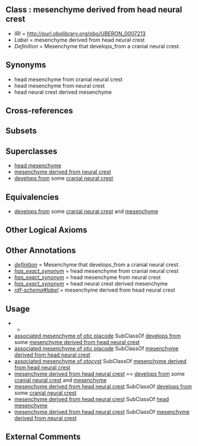 
## Class : mesenchyme derived from head neural crest

 * *IRI* = http://purl.obolibrary.org/obo/UBERON_0007213
 * *Label* = mesenchyme derived from head neural crest
 * *Definition* = Mesenchyme that develops_from a cranial neural crest.

## Synonyms

 * head mesenchyme from cranial neural crest
 * head mesenchyme from neural crest
 * head neural crest derived mesenchyme

## Cross-references


## Subsets


## Superclasses

 * [head mesenchyme](../../UBERON/53/UBERON_0005253.md)
 * [mesenchyme derived from neural crest](../../UBERON/87/UBERON_0014387.md)
 * [develops from](../../RO/02/RO_0002202.md) some [cranial neural crest](../../UBERON/99/UBERON_0003099.md)

## Equivalencies

 * [develops from](../../RO/02/RO_0002202.md) some [cranial neural crest](../../UBERON/99/UBERON_0003099.md) and [mesenchyme](../../UBERON/04/UBERON_0003104.md)

## Other Logical Axioms


## Other Annotations

 * *[definition](../../IAO/15/IAO_0000115.md)* = Mesenchyme that develops_from a cranial neural crest.
 * *[has_exact_synonym](../../ym/oboInOwl#hasExactSynonym.md)* = head mesenchyme from cranial neural crest
 * *[has_exact_synonym](../../ym/oboInOwl#hasExactSynonym.md)* = head mesenchyme from neural crest
 * *[has_exact_synonym](../../ym/oboInOwl#hasExactSynonym.md)* = head neural crest derived mesenchyme
 * *[rdf-schema#label](../../el/rdf-schema#label.md)* = mesenchyme derived from head neural crest

## Usage

 * -
 * [associated mesenchyme of otic placode](../../UBERON/77/UBERON_0009477.md) SubClassOf [develops from](../../RO/02/RO_0002202.md) some [mesenchyme derived from head neural crest](../../UBERON/13/UBERON_0007213.md)
 * [associated mesenchyme of otic placode](../../UBERON/77/UBERON_0009477.md) SubClassOf [mesenchyme derived from head neural crest](../../UBERON/13/UBERON_0007213.md)
 * [associated mesenchyme of otocyst](../../UBERON/00/UBERON_0009500.md) SubClassOf [mesenchyme derived from head neural crest](../../UBERON/13/UBERON_0007213.md)
 * [mesenchyme derived from head neural crest](../../UBERON/13/UBERON_0007213.md) == [develops from](../../RO/02/RO_0002202.md) some [cranial neural crest](../../UBERON/99/UBERON_0003099.md) and [mesenchyme](../../UBERON/04/UBERON_0003104.md)
 * [mesenchyme derived from head neural crest](../../UBERON/13/UBERON_0007213.md) SubClassOf [develops from](../../RO/02/RO_0002202.md) some [cranial neural crest](../../UBERON/99/UBERON_0003099.md)
 * [mesenchyme derived from head neural crest](../../UBERON/13/UBERON_0007213.md) SubClassOf [head mesenchyme](../../UBERON/53/UBERON_0005253.md)
 * [mesenchyme derived from head neural crest](../../UBERON/13/UBERON_0007213.md) SubClassOf [mesenchyme derived from neural crest](../../UBERON/87/UBERON_0014387.md)

## External Comments

